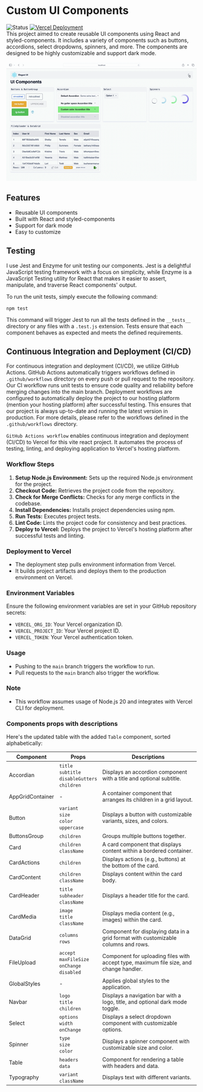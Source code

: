# Custom UI Components

![Status](https://img.shields.io/badge/Status-In%20Progress-yellow?style=flat-square) [![Vercel Deployment](https://img.shields.io/badge/Vercel-Success-brightgreen?style=flat-square&logo=vercel)](https://react-testing-cicd-qx9ikxpae-sachins-projects-73c22b5f.vercel.app)  
This project aimed to create reusable UI components using React and styled-components. It includes a variety of components such as buttons, accordions, select dropdowns, spinners, and more. The components are designed to be highly customizable and support dark mode.  

![Preview: ](./src/assets/preview.gif)  

## Features

- Reusable UI components
- Built with React and styled-components
- Support for dark mode
- Easy to customize

## Testing

I use Jest and Enzyme for unit testing our components. Jest is a delightful JavaScript testing framework with a focus on simplicity, while Enzyme is a JavaScript Testing utility for React that makes it easier to assert, manipulate, and traverse React components' output.

To run the unit tests, simply execute the following command:

```
npm test
```

This command will trigger Jest to run all the tests defined in the `__tests__` directory or any files with a `.test.js` extension. Tests ensure that each component behaves as expected and meets the defined requirements.

## Continuous Integration and Deployment (CI/CD)

For continuous integration and deployment (CI/CD), we utilize GitHub Actions. GitHub Actions automatically triggers workflows defined in `.github/workflows` directory on every push or pull request to the repository. Our CI workflow runs unit tests to ensure code quality and reliability before merging changes into the main branch. Deployment workflows are configured to automatically deploy the project to our hosting platform (mention your hosting platform) after successful testing. This ensures that our project is always up-to-date and running the latest version in production. For more details, please refer to the workflows defined in the `.github/workflows` directory.

`GitHub Actions workflow` enables continuous integration and deployment (CI/CD) to Vercel for this vite react project. It automates the process of testing, linting, and deploying application to Vercel's hosting platform.

### Workflow Steps

1. **Setup Node.js Environment:** Sets up the required Node.js environment for the project.
2. **Checkout Code:** Retrieves the project code from the repository.
3. **Check for Merge Conflicts:** Checks for any merge conflicts in the codebase.
4. **Install Dependencies:** Installs project dependencies using npm.
5. **Run Tests:** Executes project tests.
6. **Lint Code:** Lints the project code for consistency and best practices.
7. **Deploy to Vercel:** Deploys the project to Vercel's hosting platform after successful tests and linting.

### Deployment to Vercel

- The deployment step pulls environment information from Vercel.
- It builds project artifacts and deploys them to the production environment on Vercel.

### Environment Variables

Ensure the following environment variables are set in your GitHub repository secrets:

- `VERCEL_ORG_ID`: Your Vercel organization ID.
- `VERCEL_PROJECT_ID`: Your Vercel project ID.
- `VERCEL_TOKEN`: Your Vercel authentication token.

### Usage

- Pushing to the `main` branch triggers the workflow to run.
- Pull requests to the `main` branch also trigger the workflow.

### Note

- This workflow assumes usage of Node.js 20 and integrates with Vercel CLI for deployment.

### Components props with descriptions

Here's the updated table with the added `Table` component, sorted alphabetically:

| Component       | Props           | Descriptions                                                                                   |
|-----------------|-----------------|------------------------------------------------------------------------------------------------|
| Accordian       | `title`<br>`subtitle`<br>`disableGutters`<br>`children` | Displays an accordion component with a title and optional subtitle.                     |
| AppGridContainer| -               | A container component that arranges its children in a grid layout.                             |
| Button          | `variant`<br>`size`<br>`color`<br>`uppercase` | Displays a button with customizable variants, sizes, and colors.                           |
| ButtonsGroup    | `children`      | Groups multiple buttons together.                                                              |
| Card            | `children`<br>`className` | A card component that displays content within a bordered container.                    |
| CardActions     | `children`      | Displays actions (e.g., buttons) at the bottom of the card.                                    |
| CardContent     | `children`<br>`className` | Displays content within the card body.                                                    |
| CardHeader      | `title`<br>`subheader`<br>`className` | Displays a header title for the card.                                                    |
| CardMedia       | `image`<br>`title`<br>`className` | Displays media content (e.g., images) within the card.                                  |
| DataGrid        | `columns`<br>`rows` | Component for displaying data in a grid format with customizable columns and rows.      |
| FileUpload      | `accept`<br>`maxFileSize`<br>`onChange`<br>`disabled` | Component for uploading files with accept type, maximum file size, and change handler. |
| GlobalStyles    | -               | Applies global styles to the application.                                                      |
| Navbar          | `logo`<br>`title`<br>`children` | Displays a navigation bar with a logo, title, and optional dark mode toggle.            |
| Select          | `options`<br>`width`<br>`onChange` | Displays a select dropdown component with customizable options.                    |
| Spinner         | `type`<br>`size`<br>`color` | Displays a spinner component with customizable size and color.                          |
| Table           | `headers`<br>`data` | Component for rendering a table with headers and data.                                     |
| Typography      | `variant`<br>`className` | Displays text with different variants.                                                   |

